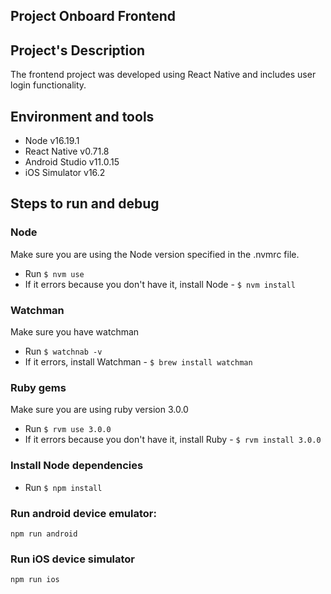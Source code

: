 ## Project Onboard Frontend


## Project's Description
The frontend project was developed using React Native and includes user login functionality.
## Environment and tools
- Node v16.19.1
- React Native v0.71.8
- Android Studio v11.0.15
- iOS Simulator v16.2

## Steps to run and debug
### Node
Make sure you are using the Node version specified in the .nvmrc file.
- Run `$ nvm use`
- If it errors because you don't have it, install Node - `$ nvm install`

 ### Watchman
Make sure you have watchman
- Run `$ watchnab -v`
- If it errors, install Watchman - `$ brew install watchman` 

### Ruby gems
Make sure you are using ruby version 3.0.0

- Run `$ rvm use 3.0.0`
- If it errors because you don't have it, install Ruby - `$ rvm install 3.0.0`


### Install Node dependencies
- Run `$ npm install`


### Run android device emulator:
```
npm run android
```

### Run iOS device simulator

```
npm run ios
```

